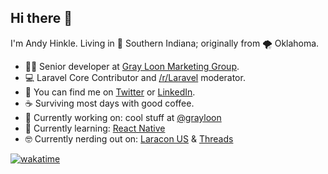 ## Hi there 👋

I'm Andy Hinkle. Living in 🌽 Southern Indiana; originally from 🌪️ Oklahoma. 

- 👨‍💻 Senior developer at [Gray Loon Marketing Group](https://grayloon.com/).
- 💻 Laravel Core Contributor and [/r/Laravel](https://reddit.com/r/laravel) moderator.
- 🔎 You can find me on [Twitter](https://twitter.com/andyhnk) or [LinkedIn](https://www.linkedin.com/in/athinkle/).
- ☕️  Surviving most days with good coffee.
- 🔭 Currently working on: cool stuff at [@grayloon](https://github.com/grayloon)
- 🌱 Currently learning: [React Native](https://reactnative.dev/)
- 🤓 Currently nerding out on: [Laracon US](https://laracon.us/) & [Threads](https://www.threads.net/@andyhnk)

[![wakatime](https://wakatime.com/badge/user/3ead2445-b9ef-411b-bb4a-8a4f6aa7618d.svg?style=for-the-badge)](https://wakatime.com/@3ead2445-b9ef-411b-bb4a-8a4f6aa7618d)

